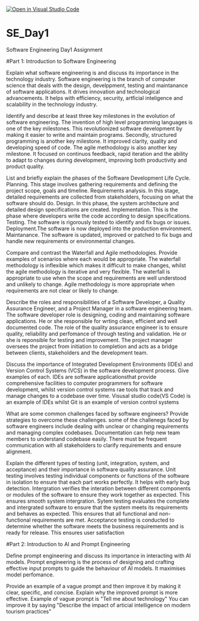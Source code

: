[![Open in Visual Studio Code](https://classroom.github.com/assets/open-in-vscode-2e0aaae1b6195c2367325f4f02e2d04e9abb55f0b24a779b69b11b9e10269abc.svg)](https://classroom.github.com/online_ide?assignment_repo_id=15795633&assignment_repo_type=AssignmentRepo)
# SE_Day1
Software Engineering Day1 Assignment

#Part 1: Introduction to Software Engineering

Explain what software engineering is and discuss its importance in the technology industry.
Software engineering is the branch of computer science that deals with the design, develppment, testing and maintanance of software applications. It drives innovation and technological advancements. It helps with efficiency, security, artficial inteligence and scalability in the technology industry.

Identify and describe at least three key milestones in the evolution of software engineering.
The invention of high level programming languages is one of the key milestones. This revolutionized software development by making it easier to write and maintain programs. Secondly, structured programming is another key milestone. It improved clarity, quality and developing speed of code. The agile methodology is also another key milestone. It focused on continuos feedback, rapid iteration and the ability to adapt to changes during development, improving both productivity and product quality.

List and briefly explain the phases of the Software Development Life Cycle.
Planning. This stage involves gathering requirements and defining the project scope, goals and timeline.
Requirements analysis. In this stage, detailed requirements are collected from stakeholders, focusing on what the software should do.
Design. In this phase, the system architecture and detailed design specifications are created.
Implementation. This is the phase where developers write the code according to design specifications.
Testing. The software is rigorously tested to identify and fix bugs or issues.
Deployment.The software is now deployed into the production environment.
Maintanance. The software is updated, improved or patched to fix bugs and handle new requirements or environmental changes.

Compare and contrast the Waterfall and Agile methodologies. Provide examples of scenarios where each would be appropriate.
The waterfall methodology is inflexible which makes it difficult to make changes, whilst the agile methodology is iterative and very flexible. The waterfall is appropriate to use when the scope and requirements are well understood and unlikely to change. Agile methodology is more appropriate when requirements are not clear or likely to change.


Describe the roles and responsibilities of a Software Developer, a Quality Assurance Engineer, and a Project Manager in a software engineering team.
The software developer role is designing, coding and maintaining software applications. He or she responsible for wrting clean, efficient and well documented code.
The role of the quality assurance engineer is to ensure quality, reliability and perfomance of through testing and validation. He or she is reponsible for testing and improvement.
The project manager oversees the project from initiation to completion and acts as a bridge between clients, stakeholders and the development team.

Discuss the importance of Integrated Development Environments (IDEs) and Version Control Systems (VCS) in the software development process. Give examples of each.
IDEs are software applicationsthat provide comprehensive facilities to computer programmers for software development, whilst version control systems rae tools that track and manage  changes to a codebase over time. Visusal studio code(VS Code) is an example of IDEs whilst Git is an example of version control systems



What are some common challenges faced by software engineers? Provide strategies to overcome these challenges.
some of the challenegs faced by software engineers include dealing with unclear or changing requirements and managing complex codebases. Documentation can help new team members to understand codebase easily. There must be frequent communication with all stakeholders to clarify requirements and ensure alignment.


Explain the different types of testing (unit, integration, system, and acceptance) and their importance in software quality assurance.
Unit testing involves testing individual components or functions of the software in isolation to ensure that each part works perfectly. It helps with early bug detection.
Intergration verifies the interation between different components or modules of the software to ensure they work together as expected. This ensures smooth system intergration.
Sytem testing evaluates the complete and intergrated software to ensure that the system meets its requirements and behaves as expected. This ensures that all functional and non-functional requirements are met.
Acceptance testing is conducted to determine whether the software meets the business requirements and is ready for release. This ensures user satisfaction

#Part 2: Introduction to AI and Prompt Engineering


Define prompt engineering and discuss its importance in interacting with AI models.
Prompt engineering is the process of designing and crafting effective input prompts to guide the behaviour of AI models. It maximises model perfomance.


Provide an example of a vague prompt and then improve it by making it clear, specific, and concise. Explain why the improved prompt is more effective.
Example of vague prompt is "Tell me about technology"
You can improve it by saying "Describe the impact of articial intelligence on modern tourism practices"
